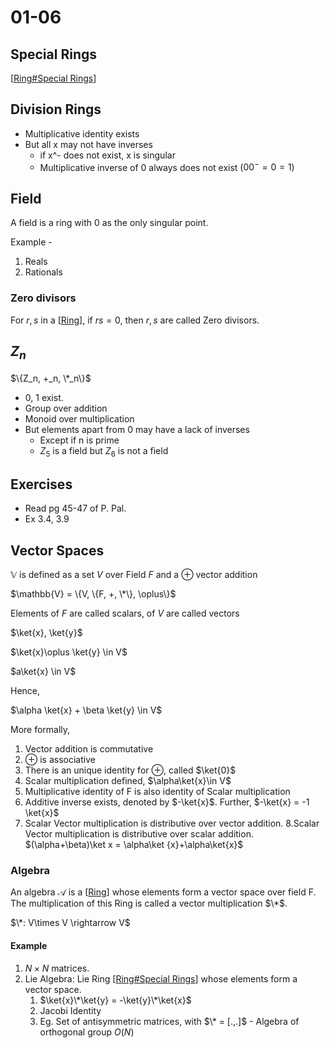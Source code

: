 # 01-06


## Special Rings

[[Ring#Special Rings]]

## Division Rings

- Multiplicative identity exists
- But all x may not have inverses
  - if x^- does not exist, x is singular
  - Multiplicative inverse of 0 always does not exist ($00^- = 0 = 1$)

## Field

A field is a ring with 0 as the only singular point.

Example -
1. Reals
2. Rationals

### Zero divisors

For $r,s$ in a [[Ring]], if $rs=0$, then $r,s$ are called Zero divisors.

## $Z_n$

$\{Z_n, +_n, \*_n\}$

- 0, 1 exist.
- Group over addition
- Monoid over multiplication
- But elements apart from 0 may have a lack of inverses
  - Except if n is prime
  - $Z_5$ is a field but $Z_6$ is not a field

## Exercises

- Read pg 45-47 of P. Pal. 
- Ex 3.4, 3.9

## Vector Spaces

$\mathbb{V}$ is defined as a set $V$ over Field $F$ and a $\oplus$ vector addition

$\mathbb{V} = \{V, \{F, +, \*\}, \oplus\}$

Elements of $F$ are called scalars, of $V$ are called vectors

$\ket{x}, \ket{y}$

$\ket{x}\oplus \ket{y} \in V$

$a\ket{x} \in V$

Hence,

$\alpha \ket{x} + \beta \ket{y} \in V$

More formally,

1. Vector addition is commutative
2. $\oplus$ is associative
3. There is an unique identity for $\oplus$, called $\ket{0}$
4. Scalar multiplication defined, $\alpha\ket{x}\in V$
5. Multiplicative identity of F is also identity of Scalar multiplication
6. Additive inverse exists, denoted by $-\ket{x}$. Further, $-\ket{x} = -1 \ket{x}$
7. Scalar Vector multiplication is distributive over vector addition.
8.Scalar Vector multiplication is distributive over scalar addition. $(\alpha+\beta)\ket x = \alpha\ket {x}+\alpha\ket{x}$

### Algebra

An algebra $\mathcal{A}$ is a [[Ring]] whose elements form a vector space over field F. The multiplication of this Ring is called a vector multiplication $\*$.

$\*: V\times V \rightarrow V$

#### Example 
1. $N\times N$ matrices.
2. Lie Algebra: Lie Ring [[Ring#Special Rings]] whose elements form a vector space.
   1. $\ket{x}\*\ket{y} = -\ket{y}\*\ket{x}$
   2. Jacobi Identity
   3. Eg. Set of antisymmetric matrices, with $\* = [.,.]$ - Algebra of orthogonal group $O(N)$

[//begin]: # "Autogenerated link references for markdown compatibility"
[Ring#Special Rings]: Ring "Rings"
[Ring]: Ring "Rings"
[//end]: # "Autogenerated link references"
[//begin]: # "Autogenerated link references for markdown compatibility"
[Ring#Special Rings]: Ring "Rings"
[Ring]: Ring "Rings"
[Ring]: Ring "Rings"
[Ring#Special Rings]: Ring "Rings"
[//end]: # "Autogenerated link references"
